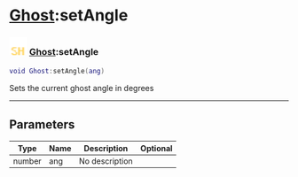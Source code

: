 # [Ghost](../ghost/README.md):setAngle

### <img src="../../.gitbook/assets/shared.png" width="32" height="32" /> [Ghost](../ghost/README.md):setAngle

```lua
void Ghost:setAngle(ang)
```

Sets the current ghost angle in degrees<br>

-----------------
## Parameters

| Type   | Name | Description | Optional |
| ------ | ---- | ----------- | -------: |
| number | ang | No description |   |
